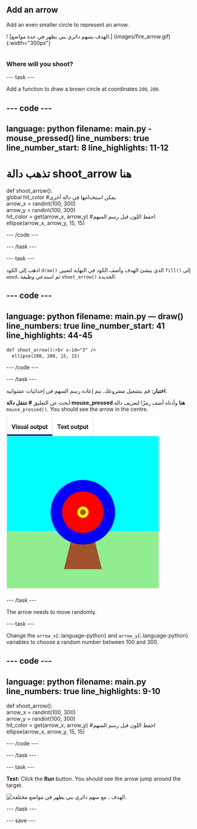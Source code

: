 ## Add an arrow

<div style="display: flex; flex-wrap: wrap">
<div style="flex-basis: 200px; flex-grow: 1; margin-right: 15px;">
Add an even smaller circle to represent an arrow.
</div>
<div>

! [الهدف بسهم دائري بني يظهر في عدة مواضع.] (images/fire_arrow.gif){:width="300px"}

</div>
</div>

### Where will you shoot?

--- task ---

Add a function to draw a brown circle at coordinates `200`, `200`.

--- code ---
---
language: python filename: main.py - mouse_pressed() line_numbers: true line_number_start: 8
line_highlights: 11-12
---
# تذهب دالة shoot_arrow هنا
def shoot_arrow():    
global hit_color #يمكن استخدامها في دالة أخرى     
arrow_x = randint(100, 300)     
arrow_y = randint(100, 300)     
hit_color = get(arrow_x, arrow_y) #احفظ اللون قبل رسم السهم     
ellipse(arrow_x, arrow_y, 15, 15)

--- /code ---

--- /task ---

--- task ---

اذهب إلى الكود `draw()` الذي ينشئ الهدف وأضف الكود في النهاية لتعيين `fill()` إلى `wood`، ثم استدعي وظيفة `shoot_arrow()` الجديدة.

--- code ---
---
language: python filename: main.py — draw() line_numbers: true line_number_start: 41
line_highlights: 44-45
---

    def shoot_arrow():<br x-id="3" />
      ellipse(200, 200, 15, 15)

--- /code ---

--- /task ---

**اختبار:** قم بتشغيل مشروعك. يتم إعادة رسم السهم في إحداثيات عشوائية.


ابحث عن التعليق **# تنتقل دالة mouse_pressed هنا** وأدناه أضف رمزًا لتعريف دالة `mouse_pressed()`. You should see the arrow in the centre.

![a brown arrow circle in the centre of the target](images/arrow-centre.png)


--- /task ---

The arrow needs to move randomly.


--- task ---

Change the `arrow_x`{:.language-python} and `arrow_y`{:.language-python} variables to choose a random number between 100 and 300.

--- code ---
---
language: python filename: main.py line_numbers: true
line_highlights: 9-10
---
def shoot_arrow():    
arrow_x = randint(100, 300)    
arrow_y = randint(100, 300)    
hit_color = get(arrow_x, arrow_y) #احفظ اللون قبل رسم السهم   
ellipse(arrow_x, arrow_y, 15, 15)

--- /code ---

--- /task ---


--- task ---


**Test:** Click the **Run** button. You should see the arrow jump around the target.

![الهدف ، مع سهم دائري بني يظهر في مواضع مختلفة.](images/fire_arrow.gif)

--- /task ---

--- save ---
